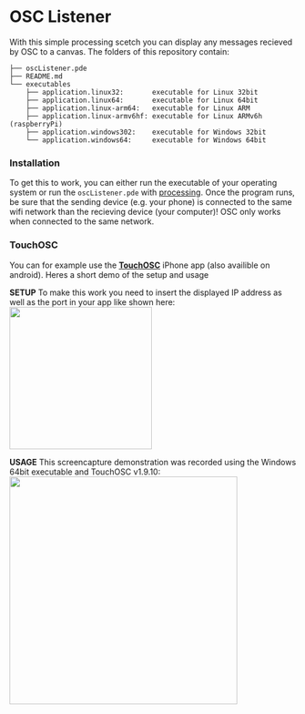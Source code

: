 # OSC Listener

With this simple processing scetch you can display any messages recieved by OSC to a canvas. The folders of this repository contain:

```
├── oscListener.pde 
├── README.md 
└── executables
    ├── application.linux32:       executable for Linux 32bit
    ├── application.linux64:       executable for Linux 64bit
    ├── application.linux-arm64:   executable for Linux ARM
    ├── application.linux-armv6hf: executable for Linux ARMv6h (raspberryPi)
    ├── application.windows302:    executable for Windows 32bit
    └── application.windows64:     executable for Windows 64bit
```


### Installation

To get this to work, you can either run the executable of your operating system or run the `oscListener.pde` with [processing](https://processing.org/). Once the program runs, be sure that the sending device (e.g. your phone) is connected to the same wifi network than the recieving device (your computer)! OSC only works when connected to the same network.

### TouchOSC

You can for example use the [**TouchOSC**](https://itunes.apple.com/us/app/touchosc/id288120394) iPhone app (also availible on android). Heres a short demo of the setup and usage

**SETUP**
To make this work you need to insert the displayed IP address as well as the port in your app like shown here:<br>
<img width="250px" src="https://user-images.githubusercontent.com/44790691/54867559-c7d11880-4d81-11e9-9a8b-80d7cb0fdce2.gif">

**USAGE**
This screencapture demonstration was recorded using the Windows 64bit executable and TouchOSC v1.9.10:<br>
<img width="400px" src="https://user-images.githubusercontent.com/44790691/54867304-129d6100-4d7f-11e9-9892-c5daefa10a08.gif">


